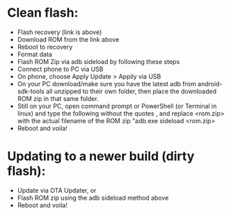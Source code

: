 # Clean flash:
- Flash recovery (link is above)
- Download ROM from the link above
- Reboot to recovery
- Format data
- Flash ROM Zip via adb sideload by following these steps
 - Connect phone to PC via USB
 - On phone, choose Apply Update > Appily via USB
 - On your PC download/make sure you have the latest adb from android-sdk-tools all unzipped to their own folder, then place the downloaded ROM zip in that same folder.
 - Still on your PC, open command prompt or PowerShell (or Terminal in linux) and type the following without the quotes , and replace <rom.zip> with the actual filename of the ROM zip "adb.exe sideload <rom.zip>
- Reboot and voila!

# Updating to a newer build (dirty flash):
- Update via OTA Updater, or
- Flash ROM zip using the adb sideload method above
- Reboot and voila!
